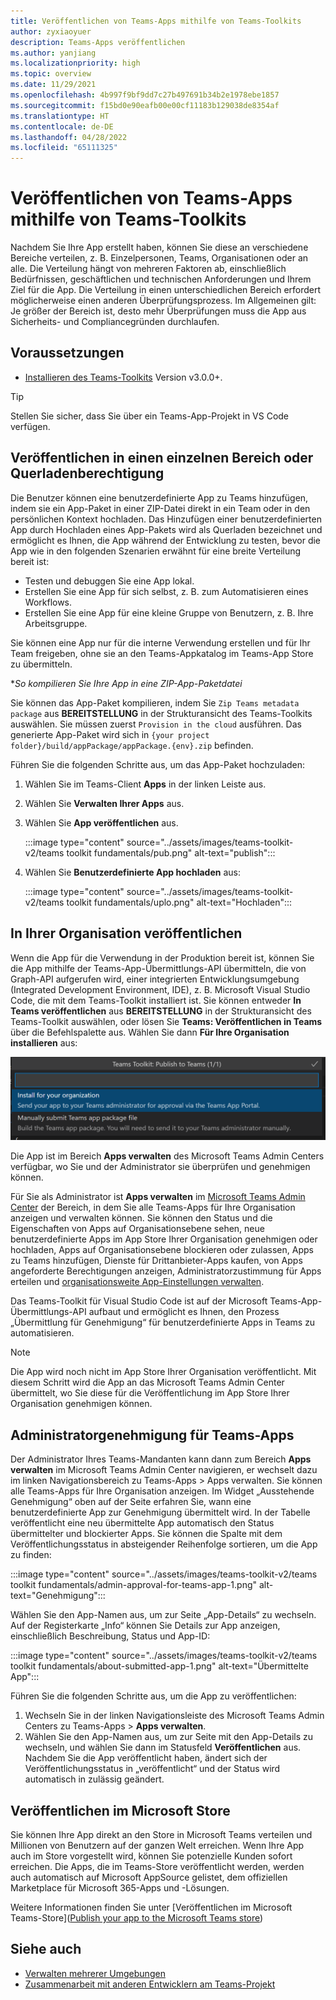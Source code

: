 ```yaml
---
title: Veröffentlichen von Teams-Apps mithilfe von Teams-Toolkits
author: zyxiaoyuer
description: Teams-Apps veröffentlichen
ms.author: yanjiang
ms.localizationpriority: high
ms.topic: overview
ms.date: 11/29/2021
ms.openlocfilehash: 4b997f9bf9dd7c27b497691b34b2e1978ebe1857
ms.sourcegitcommit: f15bd0e90eafb00e00cf11183b129038de8354af
ms.translationtype: HT
ms.contentlocale: de-DE
ms.lasthandoff: 04/28/2022
ms.locfileid: "65111325"
---
```

# <a name="publish-teams-apps-using-teams-toolkit"></a>Veröffentlichen von Teams-Apps mithilfe von Teams-Toolkits

Nachdem Sie Ihre App erstellt haben, können Sie diese an verschiedene Bereiche verteilen, z. B. Einzelpersonen, Teams, Organisationen oder an alle. Die Verteilung hängt von mehreren Faktoren ab, einschließlich Bedürfnissen, geschäftlichen und technischen Anforderungen und Ihrem Ziel für die App. Die Verteilung in einen unterschiedlichen Bereich erfordert möglicherweise einen anderen Überprüfungsprozess. Im Allgemeinen gilt: Je größer der Bereich ist, desto mehr Überprüfungen muss die App aus Sicherheits- und Compliancegründen durchlaufen.

## <a name="prerequisite"></a>Voraussetzungen

* [Installieren des Teams-Toolkits](https://marketplace.visualstudio.com/items?itemName=TeamsDevApp.ms-teams-vscode-extension) Version v3.0.0+.

> [!TIP]
> Stellen Sie sicher, dass Sie über ein Teams-App-Projekt in VS Code verfügen.

## <a name="publish-to-individual-scope-or-sideload-permission"></a>Veröffentlichen in einen einzelnen Bereich oder Querladenberechtigung

Die Benutzer können eine benutzerdefinierte App zu Teams hinzufügen, indem sie ein App-Paket in einer ZIP-Datei direkt in ein Team oder in den persönlichen Kontext hochladen. Das Hinzufügen einer benutzerdefinierten App durch Hochladen eines App-Pakets wird als Querladen bezeichnet und ermöglicht es Ihnen, die App während der Entwicklung zu testen, bevor die App wie in den folgenden Szenarien erwähnt für eine breite Verteilung bereit ist:

* Testen und debuggen Sie eine App lokal.
* Erstellen Sie eine App für sich selbst, z. B. zum Automatisieren eines Workflows.
* Erstellen Sie eine App für eine kleine Gruppe von Benutzern, z. B. Ihre Arbeitsgruppe.

Sie können eine App nur für die interne Verwendung erstellen und für Ihr Team freigeben, ohne sie an den Teams-Appkatalog im Teams-App Store zu übermitteln.

**So kompilieren Sie Ihre App in eine *ZIP-App-Paketdatei**

Sie können das App-Paket kompilieren, indem Sie `Zip Teams metadata package` aus **BEREITSTELLUNG** in der Strukturansicht des Teams-Toolkits auswählen. Sie müssen zuerst `Provision in the cloud` ausführen. Das generierte App-Paket wird sich in `{your project folder}/build/appPackage/appPackage.{env}.zip` befinden.

Führen Sie die folgenden Schritte aus, um das App-Paket hochzuladen:

1. Wählen Sie im Teams-Client **Apps** in der linken Leiste aus.
2. Wählen Sie **Verwalten Ihrer Apps** aus.
3. Wählen Sie **App veröffentlichen** aus.

   :::image type="content" source="../assets/images/teams-toolkit-v2/teams toolkit fundamentals/pub.png" alt-text="publish":::

4. Wählen Sie **Benutzerdefinierte App hochladen** aus:

   :::image type="content" source="../assets/images/teams-toolkit-v2/teams toolkit fundamentals/uplo.png" alt-text="Hochladen":::

## <a name="publish-to-your-organization"></a>In Ihrer Organisation veröffentlichen

Wenn die App für die Verwendung in der Produktion bereit ist, können Sie die App mithilfe der Teams-App-Übermittlungs-API übermitteln, die von Graph-API aufgerufen wird, einer integrierten Entwicklungsumgebung (Integrated Development Environment, IDE), z. B. Microsoft Visual Studio Code, die mit dem Teams-Toolkit installiert ist. Sie können entweder **In Teams veröffentlichen** aus **BEREITSTELLUNG** in der Strukturansicht des Teams-Toolkit auswählen, oder lösen Sie **Teams: Veröffentlichen in Teams** über die Befehlspalette aus. Wählen Sie dann **Für Ihre Organisation installieren** aus:

![Für Ihre Organisation installieren](./images/installforyourorganization.png)

Die App ist im Bereich **Apps verwalten** des Microsoft Teams Admin Centers verfügbar, wo Sie und der Administrator sie überprüfen und genehmigen können.

Für Sie als Administrator ist **Apps verwalten** im [Microsoft Teams Admin Center](https://admin.teams.microsoft.com/policies/manage-apps) der Bereich, in dem Sie alle Teams-Apps für Ihre Organisation anzeigen und verwalten können. Sie können den Status und die Eigenschaften von Apps auf Organisationsebene sehen, neue benutzerdefinierte Apps im App Store Ihrer Organisation genehmigen oder hochladen, Apps auf Organisationsebene blockieren oder zulassen, Apps zu Teams hinzufügen, Dienste für Drittanbieter-Apps kaufen, von Apps angeforderte Berechtigungen anzeigen, Administratorzustimmung für Apps erteilen und [organisationsweite App-Einstellungen verwalten](https://admin.teams.microsoft.com/policies/manage-apps).

Das Teams-Toolkit für Visual Studio Code ist auf der Microsoft Teams-App-Übermittlungs-API aufbaut und ermöglicht es Ihnen, den Prozess „Übermittlung für Genehmigung“ für benutzerdefinierte Apps in Teams zu automatisieren.

> [!NOTE]
> Die App wird noch nicht im App Store Ihrer Organisation veröffentlicht. Mit diesem Schritt wird die App an das Microsoft Teams Admin Center übermittelt, wo Sie diese für die Veröffentlichung im App Store Ihrer Organisation genehmigen können.

## <a name="admin-approval-for-teams-apps"></a>Administratorgenehmigung für Teams-Apps

Der Administrator Ihres Teams-Mandanten kann dann zum Bereich **Apps verwalten** im Microsoft Teams Admin Center navigieren, er wechselt dazu im linken Navigationsbereich zu Teams-Apps > Apps verwalten. Sie können alle Teams-Apps für Ihre Organisation anzeigen. Im Widget „Ausstehende Genehmigung“ oben auf der Seite erfahren Sie, wann eine benutzerdefinierte App zur Genehmigung übermittelt wird.
In der Tabelle veröffentlicht eine neu übermittelte App automatisch den Status übermittelter und blockierter Apps. Sie können die Spalte mit dem Veröffentlichungsstatus in absteigender Reihenfolge sortieren, um die App zu finden:

 :::image type="content" source="../assets/images/teams-toolkit-v2/teams toolkit fundamentals/admin-approval-for-teams-app-1.png" alt-text="Genehmigung":::

Wählen Sie den App-Namen aus, um zur Seite „App-Details“ zu wechseln. Auf der Registerkarte „Info“ können Sie Details zur App anzeigen, einschließlich Beschreibung, Status und App-ID:

 :::image type="content" source="../assets/images/teams-toolkit-v2/teams toolkit fundamentals/about-submitted-app-1.png" alt-text="Übermittelte App":::

Führen Sie die folgenden Schritte aus, um die App zu veröffentlichen:

1. Wechseln Sie in der linken Navigationsleiste des Microsoft Teams Admin Centers zu Teams-Apps > **Apps verwalten**.
2. Wählen Sie den App-Namen aus, um zur Seite mit den App-Details zu wechseln, und wählen Sie dann im Statusfeld **Veröffentlichen** aus.
Nachdem Sie die App veröffentlicht haben, ändert sich der Veröffentlichungsstatus in „veröffentlicht“ und der Status wird automatisch in zulässig geändert.

## <a name="publish-to-microsoft-store"></a>Veröffentlichen im Microsoft Store

Sie können Ihre App direkt an den Store in Microsoft Teams verteilen und Millionen von Benutzern auf der ganzen Welt erreichen. Wenn Ihre App auch im Store vorgestellt wird, können Sie potenzielle Kunden sofort erreichen. Die Apps, die im Teams-Store veröffentlicht werden, werden auch automatisch auf Microsoft AppSource gelistet, dem offiziellen Marketplace für Microsoft 365-Apps und -Lösungen.

Weitere Informationen finden Sie unter [Veröffentlichen im Microsoft Teams-Store]([Publish your app to the Microsoft Teams store](../concepts/deploy-and-publish/appsource/publish.md#publish-your-app-to-the-microsoft-teams-store))

## <a name="see-also"></a>Siehe auch

* [Verwalten mehrerer Umgebungen](TeamsFx-multi-env.md)
* [Zusammenarbeit mit anderen Entwicklern am Teams-Projekt](TeamsFx-collaboration.md)
